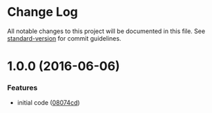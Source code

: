 <h1 id="change-log">Change Log</h1>

<p>All notable changes to this project will be documented in this file. See <a href="https://github.com/conventional-changelog/standard-version">standard-version</a> for commit guidelines.</p>

<p><a name="1.0.0"></a></p>

<h1 id="1.0.0-2016-06-06">1.0.0 (2016-06-06)</h1>

<h3 id="features">Features</h3>

<ul>
<li>initial code (<a href="https://github.com/nexdrew/which-module/commit/08074cd">08074cd</a>)</li>
</ul>
